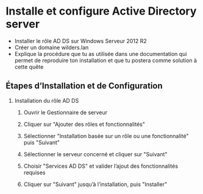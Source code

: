 # Installe et configure Active Directory server 

- Installer le rôle AD DS sur Windows Serveur 2012 R2
- Créer un domaine wilders.lan
- Explique la procédure que tu as utilisée dans une documentation qui permet de reproduire ton installation et que tu postera comme solution à cette quête

## Étapes d’Installation et de Configuration

1. Installation du rôle AD DS

    1. Ouvrir le Gestionnaire de serveur

    2. Cliquer sur "Ajouter des rôles et fonctionnalités"

    3. Sélectionner "Installation basée sur un rôle ou une fonctionnalité" puis "Suivant"

    4. Sélectionner le serveur concerné et cliquer sur "Suivant"

    5. Choisir "Services AD DS" et valider l’ajout des fonctionnalités requises

    6. Cliquer sur "Suivant" jusqu’à l’installation, puis "Installer"